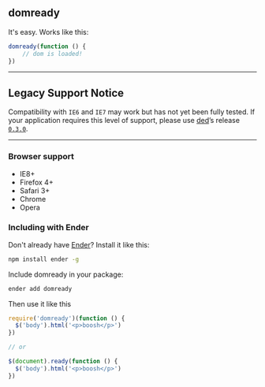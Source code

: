 ## domready

It's easy. Works like this:

``` js
domready(function () {
    // dom is loaded!
})
```

-------------------------
## Legacy Support Notice

Compatibility with `IE6` and `IE7` may work but has not yet been fully tested. If your application requires this level of support, please use [ded](https://github.com/ded)’s release [`0.3.0`](https://github.com/ded/domready/tree/v0.3.0).

-------------------------

### Browser support

  * IE8+
  * Firefox 4+
  * Safari 3+
  * Chrome
  * Opera

### Including with Ender

Don't already have [Ender](http://enderjs.com)? Install it like this:

``` sh
npm install ender -g
```

Include domready in your package:

``` sh
ender add domready
```

Then use it like this

``` js
require('domready')(function () {
  $('body').html('<p>boosh</p>')
})

// or

$(document).ready(function () {
  $('body').html('<p>boosh</p>')
})
```

